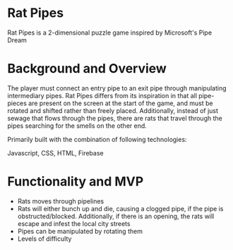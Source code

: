 # Rat Pipes

Rat Pipes is a 2-dimensional puzzle game inspired by Microsoft's Pipe Dream

# Background and Overview

The player must connect an entry pipe to an exit pipe through manipulating intermediary pipes. Rat Pipes differs from its inspiration in that all pipe-pieces are present on the screen at the start of the game, and must be rotated and shifted rather than freely placed. Additionally, instead of just sewage that flows through the pipes, there are rats that travel through the pipes searching for the smells on the other end.

Primarily built with the combination of following technologies: 

Javascript, CSS, HTML, Firebase


# Functionality and MVP
+ Rats moves through pipelines
+ Rats will either bunch up and die, causing a clogged pipe, if the pipe is obstructed/blocked. Additionally, if there is an opening, the rats will escape and infest the   local city streets
+ Pipes can be manipulated by rotating them
+ Levels of difficulty



